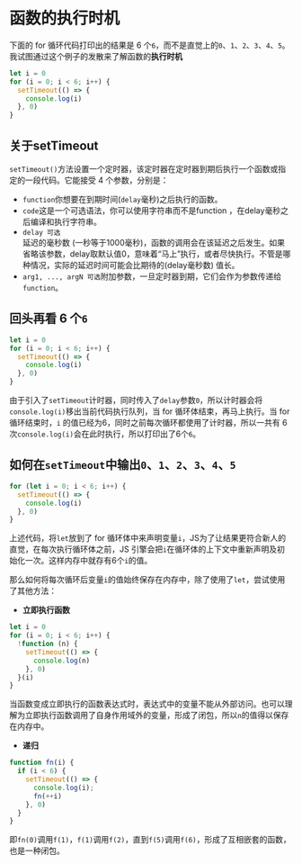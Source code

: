 # 函数的执行时机

下面的 for 循环代码打印出的结果是 6 个`6`，而不是直觉上的`0`、`1`、`2`、`3`、`4`、`5`。我试图通过这个例子的发散来了解函数的**执行时机**

```js
let i = 0
for (i = 0; i < 6; i++) {
  setTimeout(() => {
    console.log(i)
  }, 0)
}
```

## 关于setTimeout

`setTimeout()`方法设置一个定时器，该定时器在定时器到期后执行一个函数或指定的一段代码。它能接受 4 个参数，分别是：

- `function`你想要在到期时间(`delay`毫秒)之后执行的函数。
- `code`这是一个可选语法，你可以使用字符串而不是function ，在delay毫秒之后编译和执行字符串。
- `delay 可选`  
  延迟的毫秒数 (一秒等于1000毫秒)，函数的调用会在该延迟之后发生。如果省略该参数，delay取默认值0，意味着“马上”执行，或者尽快执行。不管是哪种情况，实际的延迟时间可能会比期待的(delay毫秒数) 值长。
- `arg1, ..., argN 可选`附加参数，一旦定时器到期，它们会作为参数传递给`function`。

## 回头再看 6 个`6`

```js
let i = 0
for (i = 0; i < 6; i++) {
  setTimeout(() => {
    console.log(i)
  }, 0)
}
```

由于引入了`setTimeout`计时器，同时传入了`delay`参数`0`，所以计时器会将`console.log(i)`移出当前代码执行队列，当 for 循环体结束，再马上执行。当 for 循环结束时，`i`
的值已经为6，同时之前每次循环都使用了计时器，所以一共有 6 次`console.log(i)`会在此时执行，所以打印出了6个`6`。

## 如何在`setTimeout`中输出`0`、`1`、`2`、`3`、`4`、`5`

```js
for (let i = 0; i < 6; i++) {
  setTimeout(() => {
    console.log(i)
  }, 0)
}
```

上述代码，将`let`放到了 for 循环体中来声明变量`i`，JS为了让结果更符合新人的直觉，在每次执行循环体之前，JS 引擎会把`i`在循环体的上下文中重新声明及初始化一次。这样内存中就存有6个`i`的值。

那么如何将每次循环后变量`i`的值始终保存在内存中，除了使用了`let`，尝试使用了其他方法：

- **立即执行函数**

```js
let i = 0
for (i = 0; i < 6; i++) {
  !function (n) {
    setTimeout(() => {
      console.log(n)
    }, 0)
  }(i)
}
```

当函数变成立即执行的函数表达式时，表达式中的变量不能从外部访问。也可以理解为立即执行函数调用了自身作用域外的变量，形成了闭包，所以`n`的值得以保存在内存中。

- **递归**

```js
function fn(i) {
  if (i < 6) {
    setTimeout(() => {
      console.log(i);
      fn(++i)
    }, 0)
  }
}
```

即`fn(0)`调用`f(1)`，`f(1)`调用`f(2)`，直到`f(5)`调用`f(6)`，形成了互相嵌套的函数，也是一种闭包。